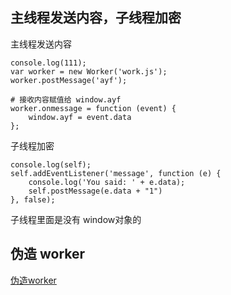 ## 主线程发送内容，子线程加密

主线程发送内容

    console.log(111);
    var worker = new Worker('work.js');
    worker.postMessage('ayf');
    
    # 接收内容赋值给 window.ayf
    worker.onmessage = function (event) {
        window.ayf = event.data
    };
    
子线程加密

    console.log(self);
    self.addEventListener('message', function (e) {
        console.log('You said: ' + e.data);
        self.postMessage(e.data + "1")
    }, false);

子线程里面是没有 window对象的

## 伪造 worker

[伪造worker](./伪造worker.js)